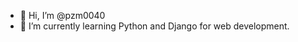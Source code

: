 - 👋 Hi, I’m @pzm0040
- 🌱 I’m currently learning Python and Django for web development.

<!---
pzm0040/pzm0040 is a ✨ special ✨ repository because its `README.md` (this file) appears on your GitHub profile.
You can click the Preview link to take a look at your changes.
--->
